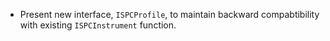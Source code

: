- Present new interface, `ISPCProfile`, to maintain backward compabtibility
  with existing `ISPCInstrument` function.
